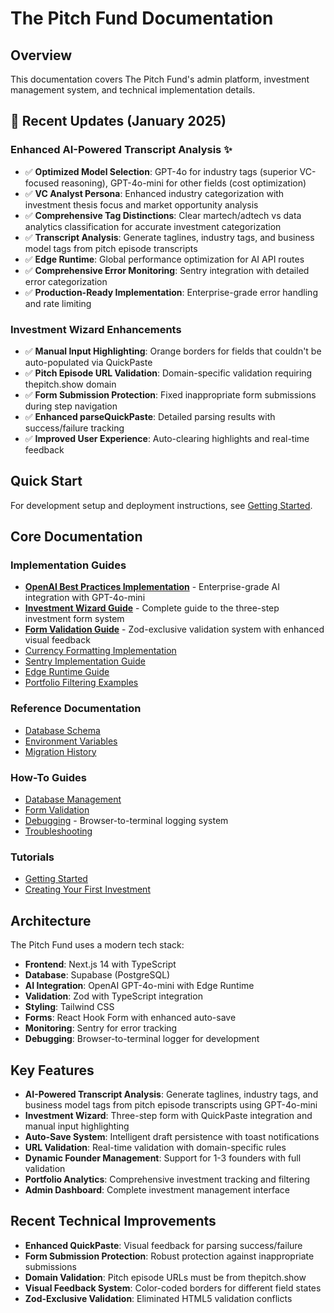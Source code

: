 # The Pitch Fund Documentation

## Overview

This documentation covers The Pitch Fund's admin platform, investment management system, and technical implementation details.

## 🎯 **Recent Updates (January 2025)**

### **Enhanced AI-Powered Transcript Analysis** ✨
- ✅ **Optimized Model Selection**: GPT-4o for industry tags (superior VC-focused reasoning), GPT-4o-mini for other fields (cost optimization)
- ✅ **VC Analyst Persona**: Enhanced industry categorization with investment thesis focus and market opportunity analysis
- ✅ **Comprehensive Tag Distinctions**: Clear martech/adtech vs data analytics classification for accurate investment categorization
- ✅ **Transcript Analysis**: Generate taglines, industry tags, and business model tags from pitch episode transcripts
- ✅ **Edge Runtime**: Global performance optimization for AI API routes
- ✅ **Comprehensive Error Monitoring**: Sentry integration with detailed error categorization
- ✅ **Production-Ready Implementation**: Enterprise-grade error handling and rate limiting

### **Investment Wizard Enhancements**
- ✅ **Manual Input Highlighting**: Orange borders for fields that couldn't be auto-populated via QuickPaste
- ✅ **Pitch Episode URL Validation**: Domain-specific validation requiring thepitch.show domain
- ✅ **Form Submission Protection**: Fixed inappropriate form submissions during step navigation
- ✅ **Enhanced parseQuickPaste**: Detailed parsing results with success/failure tracking
- ✅ **Improved User Experience**: Auto-clearing highlights and real-time feedback

## Quick Start

For development setup and deployment instructions, see [Getting Started](tutorials/getting-started.md).

## Core Documentation

### Implementation Guides
- [**OpenAI Best Practices Implementation**](OPENAI_BEST_PRACTICES_IMPLEMENTATION.md) - Enterprise-grade AI integration with GPT-4o-mini
- [**Investment Wizard Guide**](INVESTMENT_WIZARD_GUIDE.md) - Complete guide to the three-step investment form system
- [**Form Validation Guide**](FORM_VALIDATION_GUIDE.md) - Zod-exclusive validation system with enhanced visual feedback
- [Currency Formatting Implementation](CURRENCY_FORMATTING_IMPLEMENTATION.md)
- [Sentry Implementation Guide](SENTRY_IMPLEMENTATION_GUIDE.md)
- [Edge Runtime Guide](EDGE_RUNTIME_GUIDE.md)
- [Portfolio Filtering Examples](PORTFOLIO_FILTERING_EXAMPLES.md)

### Reference Documentation
- [Database Schema](reference/database-schema.md)
- [Environment Variables](reference/environment-variables.md)
- [Migration History](reference/migration-history.md)

### How-To Guides
- [Database Management](how-to/database-management.md)
- [Form Validation](how-to/form-validation.md)
- [Debugging](how-to/debugging.md) - Browser-to-terminal logging system
- [Troubleshooting](how-to/troubleshooting.md)

### Tutorials
- [Getting Started](tutorials/getting-started.md)
- [Creating Your First Investment](tutorials/creating-first-investment.md)

## Architecture

The Pitch Fund uses a modern tech stack:
- **Frontend**: Next.js 14 with TypeScript
- **Database**: Supabase (PostgreSQL)
- **AI Integration**: OpenAI GPT-4o-mini with Edge Runtime
- **Validation**: Zod with TypeScript integration
- **Styling**: Tailwind CSS
- **Forms**: React Hook Form with enhanced auto-save
- **Monitoring**: Sentry for error tracking
- **Debugging**: Browser-to-terminal logger for development

## Key Features

- **AI-Powered Transcript Analysis**: Generate taglines, industry tags, and business model tags from pitch episode transcripts using GPT-4o-mini
- **Investment Wizard**: Three-step form with QuickPaste integration and manual input highlighting
- **Auto-Save System**: Intelligent draft persistence with toast notifications
- **URL Validation**: Real-time validation with domain-specific rules
- **Dynamic Founder Management**: Support for 1-3 founders with full validation
- **Portfolio Analytics**: Comprehensive investment tracking and filtering
- **Admin Dashboard**: Complete investment management interface

## Recent Technical Improvements

- **Enhanced QuickPaste**: Visual feedback for parsing success/failure
- **Form Submission Protection**: Robust protection against inappropriate submissions  
- **Domain Validation**: Pitch episode URLs must be from thepitch.show
- **Visual Feedback System**: Color-coded borders for different field states
- **Zod-Exclusive Validation**: Eliminated HTML5 validation conflicts 